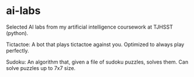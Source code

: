 # ai-labs
Selected AI labs from my artificial intelligence coursework at TJHSST (python).

Tictactoe: A bot that plays tictactoe against you. Optimized to always play perfectly.

Sudoku: An algorithm that, given a file of sudoku puzzles, solves them. Can solve puzzles up to 7x7 size.
